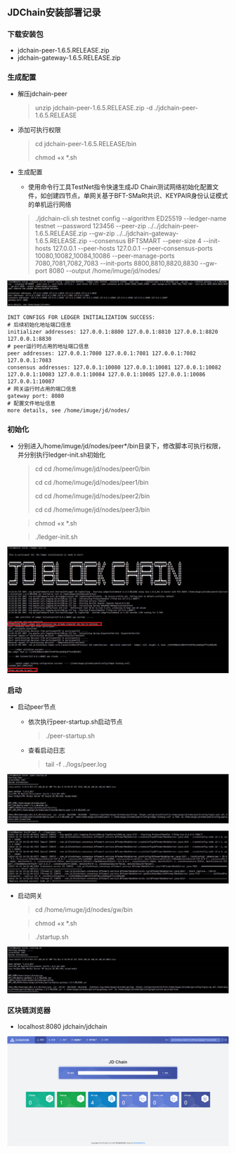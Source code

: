 ## JDChain安装部署记录

### 下载安装包

- jdchain-peer-1.6.5.RELEASE.zip
- jdchain-gateway-1.6.5.RELEASE.zip

### 生成配置

- 解压jdchain-peer

  > unzip jdchain-peer-1.6.5.RELEASE.zip -d ./jdchain-peer-1.6.5.RELEASE

- 添加可执行权限

  > cd jdchain-peer-1.6.5.RELEASE/bin
  >
  > chmod +x *.sh

- 生成配置

  - 使用命令行工具TestNet指令快速生成JD Chain测试网络初始化配置文件，如创建四节点，单网关基于BFT-SMaRt共识、KEYPAIR身份认证模式的单机运行网络

  > ./jdchain-cli.sh testnet config --algorithm ED25519 --ledger-name testnet --password 123456 --peer-zip ../../jdchain-peer-1.6.5.RELEASE.zip --gw-zip ../../jdchain-gateway-1.6.5.RELEASE.zip --consensus BFTSMART --peer-size 4 --init-hosts 127.0.0.1 --peer-hosts 127.0.0.1 --peer-consensus-ports 10080,10082,10084,10086 --peer-manage-ports 7080,7081,7082,7083 --init-ports 8800,8810,8820,8830 --gw-port 8080 --output /home/imuge/jd/nodes/

![](assets/JDChain安装部署记录/生成配置.jpg)

```shell
INIT CONFIGS FOR LEDGER INITIALIZATION SUCCESS: 
# 后续初始化地址端口信息
initializer addresses: 127.0.0.1:8800 127.0.0.1:8810 127.0.0.1:8820 127.0.0.1:8830 
# peer运行时占用的地址端口信息
peer addresses: 127.0.0.1:7080 127.0.0.1:7081 127.0.0.1:7082 127.0.0.1:7083 
consensus addresses: 127.0.0.1:10080 127.0.0.1:10081 127.0.0.1:10082 127.0.0.1:10083 127.0.0.1:10084 127.0.0.1:10085 127.0.0.1:10086 127.0.0.1:10087 
# 网关运行时占用的端口信息
gateway port: 8080
# 配置文件地址信息
more details, see /home/imuge/jd/nodes/
```

### 初始化

- 分别进入/home/imuge/jd/nodes/peer*/bin目录下，修改脚本可执行权限，并分别执行ledger-init.sh初始化

  > cd cd /home/imuge/jd/nodes/peer0/bin
  >
  > cd cd /home/imuge/jd/nodes/peer1/bin
  >
  > cd cd /home/imuge/jd/nodes/peer2/bin
  >
  > cd cd /home/imuge/jd/nodes/peer3/bin

  > chmod +x *.sh

  > ./ledger-init.sh

![](assets/JDChain安装部署记录/初始化.jpg)

### 启动

- 启动peer节点

  - 依次执行peer-startup.sh启动节点

    > ./peer-startup.sh

  - 查看启动日志

    > tail -f ../logs/peer.log

![](assets/JDChain安装部署记录/启动peer节点.jpg)

![](assets/JDChain安装部署记录/peer启动日志.jpg)

- 启动网关

  > cd /home/imuge/jd/nodes/gw/bin

  > chmod +x *.sh

  > ./startup.sh

![](assets/JDChain安装部署记录/启动gw.jpg)

### 区块链浏览器

- localhost:8080 jdchain/jdchain

![](assets/JDChain安装部署记录/区块链浏览器.jpg)
